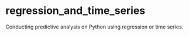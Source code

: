 # regression_and_time_series
Conducting predictive analysis on Python using regression or time series.
